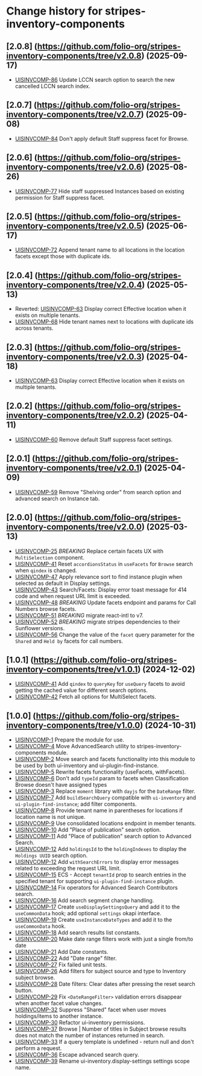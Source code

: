 # Change history for stripes-inventory-components

## [2.0.8] (https://github.com/folio-org/stripes-inventory-components/tree/v2.0.8) (2025-09-17)

- [UISINVCOMP-86](https://issues.folio.org/browse/UISINVCOMP-86) Update LCCN search option to search the new cancelled LCCN search index.

## [2.0.7] (https://github.com/folio-org/stripes-inventory-components/tree/v2.0.7) (2025-09-08)

- [UISINVCOMP-84](https://issues.folio.org/browse/UISINVCOMP-84) Don't apply default Staff suppress facet for Browse.

## [2.0.6] (https://github.com/folio-org/stripes-inventory-components/tree/v2.0.6) (2025-08-26)

- [UISINVCOMP-77](https://issues.folio.org/browse/UISINVCOMP-77) Hide staff suppressed Instances based on existing permission for Staff suppress facet.

## [2.0.5] (https://github.com/folio-org/stripes-inventory-components/tree/v2.0.5) (2025-06-17)

- [UISINVCOMP-72](https://issues.folio.org/browse/UISINVCOMP-72) Append tenant name to all locations in the location facets except those with duplicate ids.

## [2.0.4] (https://github.com/folio-org/stripes-inventory-components/tree/v2.0.4) (2025-05-13)

- Reverted: [UISINVCOMP-63](https://issues.folio.org/browse/UISINVCOMP-63) Display correct Effective location when it exists on multiple tenants.
- [UISINVCOMP-68](https://issues.folio.org/browse/UISINVCOMP-68) Hide tenant names next to locations with duplicate ids across tenants.


## [2.0.3] (https://github.com/folio-org/stripes-inventory-components/tree/v2.0.3) (2025-04-18)

- [UISINVCOMP-63](https://issues.folio.org/browse/UISINVCOMP-63) Display correct Effective location when it exists on multiple tenants.

## [2.0.2] (https://github.com/folio-org/stripes-inventory-components/tree/v2.0.2) (2025-04-11)

- [UISINVCOMP-60](https://issues.folio.org/browse/UISINVCOMP-60) Remove default Staff suppress facet settings.

## [2.0.1] (https://github.com/folio-org/stripes-inventory-components/tree/v2.0.1) (2025-04-09)

- [UISINVCOMP-59](https://issues.folio.org/browse/UISINVCOMP-59) Remove "Shelving order" from search option and advanced search on Instance tab.

## [2.0.0] (https://github.com/folio-org/stripes-inventory-components/tree/v2.0.0) (2025-03-13)

- [UISINVCOMP-25](https://issues.folio.org/browse/UISINVCOMP-25) *BREAKING* Replace certain facets UX with `MultiSelection` component.
- [UISINVCOMP-41](https://issues.folio.org/browse/UISINVCOMP-41) Reset `accordionsStatus` in `useFacets` for `Browse` search when `qindex` is changed.
- [UISINVCOMP-47](https://issues.folio.org/browse/UISINVCOMP-47) Apply relevance sort to find instance plugin when selected as default in Display settings.
- [UISINVCOMP-43](https://issues.folio.org/browse/UISINVCOMP-43) Search/Facets: Display error toast message for 414 code and when request URL limit is exceeded.
- [UISINVCOMP-48](https://issues.folio.org/browse/UISINVCOMP-48) *BREAKING* Update facets endpoint and params for Call Numbers browse facets.
- [UISINVCOMP-51](https://issues.folio.org/browse/UISINVCOMP-51) *BREAKING* migrate react-intl to v7.
- [UISINVCOMP-52](https://issues.folio.org/browse/UISINVCOMP-52) *BREAKING* migrate stripes dependencies to their Sunflower versions.
- [UISINVCOMP-56](https://issues.folio.org/browse/UISINVCOMP-56) Change the value of the `facet` query parameter for the `Shared` and `Held by` facets for call numbers.

## [1.0.1] (https://github.com/folio-org/stripes-inventory-components/tree/v1.0.1) (2024-12-02)

- [UISINVCOMP-41](https://issues.folio.org/browse/UISINVCOMP-41) Add `qindex` to `queryKey` for `useQuery` facets to avoid getting the cached value for different search options.
- [UISINVCOMP-42](https://issues.folio.org/browse/UISINVCOMP-42) Fetch all options for MultiSelect facets.

## [1.0.0] (https://github.com/folio-org/stripes-inventory-components/tree/v1.0.0) (2024-10-31)

- [UISINVCOMP-1](https://issues.folio.org/browse/UISINVCOMP-1) Prepare the module for use.
- [UISINVCOMP-4](https://issues.folio.org/browse/UISINVCOMP-4) Move AdvancedSearch utility to stripes-inventory-components module.
- [UISINVCOMP-2](https://issues.folio.org/browse/UISINVCOMP-2) Move search and facets functionality into this module to be used by both ui-inventory and ui-plugin-find-instance.
- [UISINVCOMP-5](https://issues.folio.org/browse/UISINVCOMP-5) Rewrite facets functionality (useFacets, withFacets).
- [UISINVCOMP-6](https://issues.folio.org/browse/UISINVCOMP-6) Don't add `typeId` param to facets when Classification Browse doesn't have assigned types
- [UISINVCOMP-3](https://issues.folio.org/browse/UISINVCOMP-3) Replace `moment` library with `dayjs` for the `DateRange` filter.
- [UISINVCOMP-7](https://issues.folio.org/browse/UISINVCOMP-7) Add `buildSearchQuery` compatible with `ui-inventory` and `ui-plugin-find-instance`; add filter components.
- [UISINVCOMP-8](https://issues.folio.org/browse/UISINVCOMP-8) Provide tenant name in parentheses for locations if location name is not unique.
- [UISINVCOMP-9](https://issues.folio.org/browse/UISINVCOMP-9) Use consolidated locations endpoint in member tenants.
- [UISINVCOMP-10](https://issues.folio.org/browse/UISINVCOMP-10) Add "Place of publication" search option.
- [UISINVCOMP-11](https://issues.folio.org/browse/UISINVCOMP-11) Add "Place of publication" search option to Advanced Search.
- [UISINVCOMP-12](https://issues.folio.org/browse/UISINVCOMP-12) Add `holdingsId` to the `holdingIndexes` to display the `Holdings UUID` search option.
- [UISINVCOMP-12](https://issues.folio.org/browse/UISINVCOMP-13) Add `withSearchErrors` to display error messages related to exceeding the request URL limit.
- [UISINVCOMP-15](https://folio-org.atlassian.net/browse/UISINVCOMP-15) ECS - Accept `tenantId` prop to search entries in the specified tenant for supporting `ui-plugin-find-instance` plugin.
- [UISINVCOMP-14](https://issues.folio.org/browse/UISINVCOMP-14) Fix operators for Advanced Search Contributors search.
- [UISINVCOMP-16](https://issues.folio.org/browse/UISINVCOMP-16) Add search segment change handling.
- [UISINVCOMP-17](https://issues.folio.org/browse/UISINVCOMP-17) Create `useDisplaySettingsQuery` and add it to the `useCommonData` hook; add optional `settings` okapi interface.
- [UISINVCOMP-19](https://issues.folio.org/browse/UISINVCOMP-19) Create `useInstanceDateTypes` and add it to the `useCommonData` hook.
- [UISINVCOMP-18](https://issues.folio.org/browse/UISINVCOMP-18) Add search results list constants.
- [UISINVCOMP-20](https://issues.folio.org/browse/UISINVCOMP-20) Make date range filters work with just a single from/to date
- [UISINVCOMP-21](https://issues.folio.org/browse/UISINVCOMP-21) Add Date constants.
- [UISINVCOMP-22](https://issues.folio.org/browse/UISINVCOMP-22) Add "Date range" filter.
- [UISINVCOMP-27](https://issues.folio.org/browse/UISINVCOMP-27) Fix failed unit tests.
- [UISINVCOMP-26](https://issues.folio.org/browse/UISINVCOMP-26) Add filters for subject source and type to Inventory subject browse.
- [UISINVCOMP-28](https://issues.folio.org/browse/UISINVCOMP-28) Date filters: Clear dates after pressing the reset search button.
- [UISINVCOMP-29](https://issues.folio.org/browse/UISINVCOMP-29) Fix `<DateRangeFilter>` validation errors disappear when another facet value changes.
- [UISINVCOMP-32](https://folio-org.atlassian.net/browse/UISINVCOMP-32) Suppress "Shared" facet when user moves holdings/items to another instance.
- [UISINVCOMP-30](https://issues.folio.org/browse/UISINVCOMP-30) Refactor ui-inventory permissions.
- [UISINVCOMP-37](https://issues.folio.org/browse/UISINVCOMP-37) Browse | Number of titles in Subject browse results does not match the number of instances returned in search.
- [UISINVCOMP-33](https://folio-org.atlassian.net/browse/UISINVCOMP-33) If a query template is undefined - return null and don't perform a request.
- [UISINVCOMP-36](https://issues.folio.org/browse/UISINVCOMP-36) Escape advanced search query.
- [UISINVCOMP-39](https://issues.folio.org/browse/UISINVCOMP-39) Rename ui-inventory.display-settings settings scope name.

